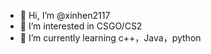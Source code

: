 - 👋 Hi, I’m @xinhen2117
- 👀 I’m interested in CSGO/CS2
- 🌱 I’m currently learning c++，Java，python


<!---
xinhen2117/xinhen2117 is a ✨ special ✨ repository because its `README.md` (this file) appears on your GitHub profile.
You can click the Preview link to take a look at your changes.
--->
